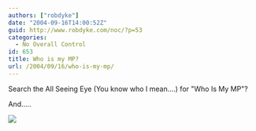 ```yaml
---
authors: ["robdyke"]
date: "2004-09-16T14:00:52Z"
guid: http://www.robdyke.com/noc/?p=53
categories:
  - No Overall Control
id: 653
title: Who is my MP?
url: /2004/09/16/who-is-my-mp/
---
```

Search the All Seeing Eye (You know who I mean....) for "Who Is My MP"?

And.....

![](http://www.theglobalvoyage.com/robdyke/whoismymp.jpg)